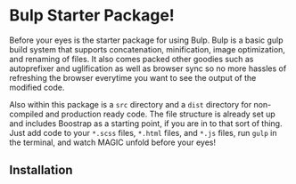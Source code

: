 # Bulp Starter Package!

Before your eyes is the starter package for using Bulp. Bulp is a basic gulp build system that supports concatenation, minification, image optimization, and renaming of files. It also comes packed other goodies such as autoprefixer and uglification as well as browser sync so no more hassles of refreshing the browser everytime you want to see the output of the modified code.

Also within this package is a `src` directory and a `dist` directory for non-compiled and production ready code. The file structure is already set up and includes Boostrap as a starting point, if you are in to that sort of thing. Just add code to your `*.scss` files, `*.html` files, and `*.js` files, run `gulp` in the terminal, and watch MAGIC unfold before your eyes!

## Installation

